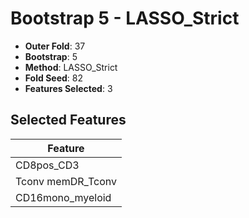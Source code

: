 # Bootstrap 5 - LASSO_Strict

- **Outer Fold**: 37
- **Bootstrap**: 5
- **Method**: LASSO_Strict
- **Fold Seed**: 82
- **Features Selected**: 3

## Selected Features

| Feature |
|---------|
| CD8pos_CD3 |
| Tconv memDR_Tconv |
| CD16mono_myeloid |
